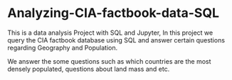# Analyzing-CIA-factbook-data-SQL

This is a data analysis Project with SQL and Jupyter, In this project 
we query the CIA factbook database using SQL and answer certain questions
regarding Geography and Population.

We answer the some questions such as which countries are the most densely
populated, questions about land mass and etc.
